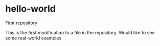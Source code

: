 # hello-world
First repository

This is the first modification to a file in the repository.  Would like to see some real-world examples
